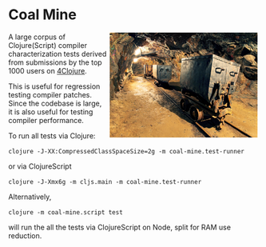 # Coal Mine

<img src="mine.jpg" align="right" height="210px" hspace="5px"/>

A large corpus of Clojure(Script) compiler characterization tests derived from submissions by 
the top 1000 users on [4Clojure](http://www.4clojure.com).

This is useful for regression testing compiler patches. Since the codebase is large, it is also 
useful for testing compiler performance.

To run all tests via Clojure:

```
clojure -J-XX:CompressedClassSpaceSize=2g -m coal-mine.test-runner
```

or via ClojureScript

```
clojure -J-Xmx6g -m cljs.main -m coal-mine.test-runner
```

Alternatively, 

```
clojure -m coal-mine.script test
``` 

will run the all the tests via ClojureScript on Node, split for 
RAM use reduction.
